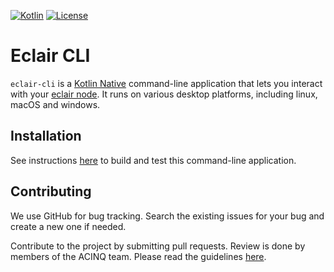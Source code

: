 [![Kotlin](https://img.shields.io/badge/Kotlin-1.8.21-blue.svg?style=flat&logo=kotlin)](http://kotlinlang.org)
[![License](https://img.shields.io/badge/license-Apache%202.0-blue.svg)](LICENSE)

# Eclair CLI

`eclair-cli` is a [Kotlin Native](https://kotlinlang.org/docs/native-overview.html) command-line application that lets you interact with your [eclair node](https://github.com/acinq/eclair).
It runs on various desktop platforms, including linux, macOS and windows.

## Installation

See instructions [here](https://github.com/ACINQ/eclair-cli/blob/master/BUILD.md) to build and test this command-line application.

## Contributing

We use GitHub for bug tracking. Search the existing issues for your bug and create a new one if needed.

Contribute to the project by submitting pull requests.
Review is done by members of the ACINQ team.
Please read the guidelines [here](https://github.com/ACINQ/eclair-cli/blob/master/CONTRIBUTING.md).
